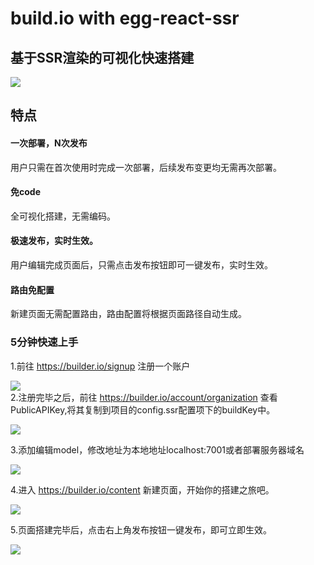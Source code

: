 # build.io with egg-react-ssr

## 基于SSR渲染的可视化快速搭建

![](https://img.alicdn.com/tfs/TB10AE0sfzO3e4jSZFxXXaP_FXa-1612-1010.png)

## 特点
#### 一次部署，N次发布
用户只需在首次使用时完成一次部署，后续发布变更均无需再次部署。
#### 免code
全可视化搭建，无需编码。
#### 极速发布，实时生效。
用户编辑完成页面后，只需点击发布按钮即可一键发布，实时生效。
#### 路由免配置
新建页面无需配置路由，路由配置将根据页面路径自动生成。

### 5分钟快速上手

1.前往 https://builder.io/signup 注册一个账户  

![](https://img.alicdn.com/tfs/TB1CKqe3QL0gK0jSZFAXXcA9pXa-1302-838.jpg)  
2.注册完毕之后，前往 https://builder.io/account/organization 查看PublicAPIKey,将其复制到项目的config.ssr配置项下的buildKey中。  

![](https://img.alicdn.com/tfs/TB1ZzWp3KL2gK0jSZFmXXc7iXXa-2872-1646.jpg)  

3.添加编辑model，修改地址为本地地址localhost:7001或者部署服务器域名  

<img src="https://i.imgur.com/PRWvNM1.gif">  

4.进入 https://builder.io/content 新建页面，开始你的搭建之旅吧。 

![](https://img.alicdn.com/tfs/TB1ZuCe3Hr1gK0jSZFDXXb9yVXa-2610-1078.jpg)  

5.页面搭建完毕后，点击右上角发布按钮一键发布，即可立即生效。  

![](https://gw.alicdn.com/tfs/TB1999b3UH1gK0jSZSyXXXtlpXa-2928-1186.jpg)  

